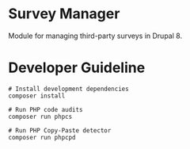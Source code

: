 # Survey Manager
Module for managing third-party surveys in Drupal 8.

# Developer Guideline

```
# Install development dependencies
composer install

# Run PHP code audits
composer run phpcs

# Run PHP Copy-Paste detector
composer run phpcpd
```
